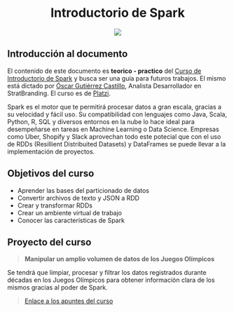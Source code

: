 <div align="center">
    <h1>Introductorio de Spark</h1>
    <img src="https://imgur.com/FoB4GSE.png" width="">
</div>

## Introducción al documento

El contenido de este documento es **teorico - practico** del [Curso de Introductorio de Spark](https://platzi.com/cursos/spark/) y busca ser una guía para futuros trabajos. El mismo está dictado por [Óscar Gutiérrez Castillo](https://twitter.com/Ator97), Analista Desarrollador en StratBranding. El curso es de [Platzi](https://platzi.com).

Spark es el motor que te permitirá procesar datos a gran escala, gracias a su velocidad y fácil uso. Su compatibilidad con lenguajes como Java, Scala, Python, R, SQL y diversos entornos en la nube lo hace ideal para desempeñarse en tareas en Machine Learning o Data Science. Empresas como Uber, Shopify y Slack aprovechan todo este potecial que con el uso de RDDs (Resillient Distribuited Datasets) y DataFrames se puede llevar a la implementación de proyectos.

## Objetivos del curso

- Aprender las bases del particionado de datos
- Convertir archivos de texto y JSON a RDD
- Crear y transformar RDDs
- Crear un ambiente virtual de trabajo
- Conocer las características de Spark

## Proyecto del curso

> **Manipular un amplio volumen de datos de los Juegos Olímpicos**

Se tendrá que limpiar, procesar y filtrar los datos registrados durante décadas en los Juegos Olímpicos para obtener información clara de los mismos gracias al poder de Spark.

> [Enlace a los apuntes del curso](apuntes-curso.md)
